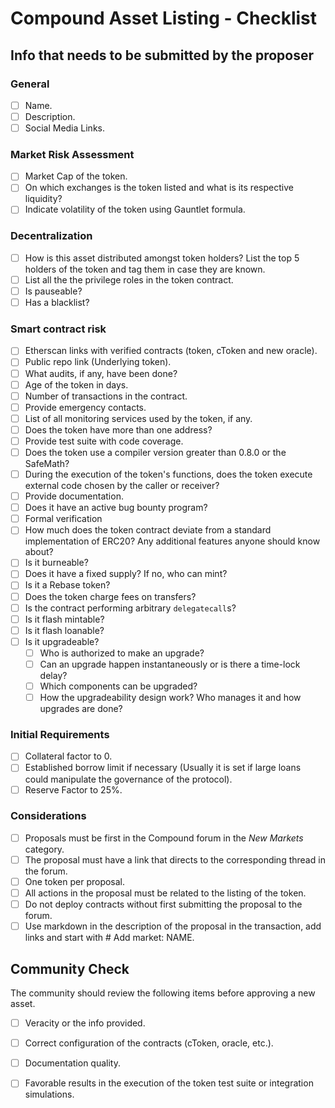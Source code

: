 # Compound Asset Listing - Checklist

## Info that needs to be submitted by the proposer

### General

- [ ] Name.
- [ ] Description.
- [ ] Social Media Links.

### Market Risk Assessment

- [ ] Market Cap of the token.
- [ ] On which exchanges is the token listed and what is its respective liquidity?
- [ ] Indicate volatility of the token using Gauntlet formula.

### Decentralization

- [ ] How is this asset distributed amongst token holders? List the top 5 holders of the token and tag them in case they are known.
- [ ] List all the the privilege roles in the token contract.
- [ ] Is pauseable?
- [ ] Has a blacklist?

### Smart contract risk

- [ ] Etherscan links with verified contracts (token, cToken and new oracle).
- [ ] Public repo link (Underlying token).
- [ ] What audits, if any, have been done?
- [ ] Age of the token in days.
- [ ] Number of transactions in the contract.
- [ ] Provide emergency contacts.
- [ ] List of all monitoring services used by the token, if any.
- [ ] Does the token have more than one address?
- [ ] Provide test suite with code coverage.
- [ ] Does the token use a compiler version greater than 0.8.0 or the SafeMath?
- [ ] During the execution of the token's functions, does the token execute external code chosen by the caller or receiver?
- [ ] Provide documentation.
- [ ] Does it have an active bug bounty program?
- [ ] Formal verification
- [ ] How much does the token contract deviate from a standard implementation of ERC20? Any additional features anyone should know about?
- [ ] Is it burneable?
- [ ] Does it have a fixed supply? If no, who can mint?
- [ ] Is it a Rebase token?
- [ ] Does the token charge fees on transfers?
- [ ] Is the contract performing arbitrary `delegatecall`s?
- [ ] Is it flash mintable?
- [ ] Is it flash loanable?
- [ ] Is it upgradeable?
  - [ ] Who is authorized to make an upgrade?
  - [ ] Can an upgrade happen instantaneously or is there a time-lock delay?
  - [ ] Which components can be upgraded?
  - [ ] How the upgradeability design work? Who manages it and how upgrades are done?

### Initial Requirements

- [ ] Collateral factor to 0.
- [ ] Established borrow limit if necessary (Usually it is set if large loans could manipulate the governance of the protocol).
- [ ] Reserve Factor to 25%.

### Considerations

- [ ] Proposals must be first in the Compound forum in the *New Markets* category.
- [ ] The proposal must have a link that directs to the corresponding thread in the forum.
- [ ] One token per proposal.
- [ ] All actions in the proposal must be related to the listing of the token.
- [ ] Do not deploy contracts without first submitting the proposal to the forum.
- [ ] Use markdown in the description of the proposal in the transaction, add links and start with # Add market: NAME.

## Community Check
The community should review the following items before approving a new asset.

- [ ] Veracity or the info provided.
- [ ] Correct configuration of the contracts (cToken, oracle, etc.).
- [ ] Documentation quality.
- [ ] Favorable results in the execution of the token test suite or integration simulations.


